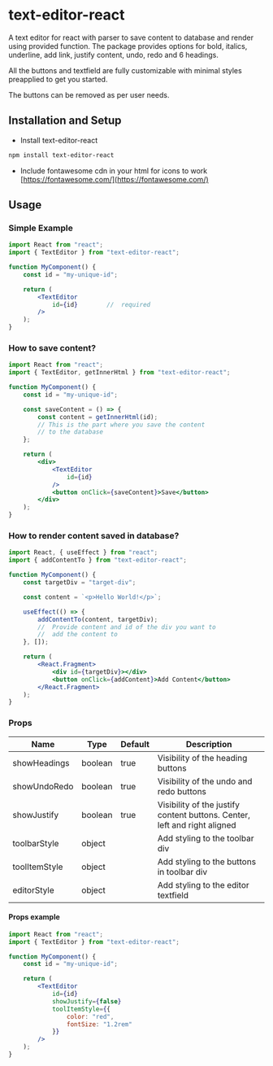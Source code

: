 # text-editor-react

A text editor for react with parser to save content to database and render using provided function. The package provides options for bold, italics, underline, add link, justify content, undo, redo and 6 headings. 

All the buttons and textfield are fully customizable with minimal styles preapplied to get you started.

The buttons can be removed as per user needs.

## Installation and Setup

* Install text-editor-react
```bash
npm install text-editor-react
```

* Include fontawesome cdn in your html for icons to work
[https://fontawesome.com/](https://fontawesome.com/)

## Usage

### Simple Example
```jsx
import React from "react";
import { TextEditor } from "text-editor-react";

function MyComponent() {
    const id = "my-unique-id";

    return (
        <TextEditor
            id={id}        //  required
        />
    );
}
```

### How to save content?

```jsx
import React from "react";
import { TextEditor, getInnerHtml } from "text-editor-react";

function MyComponent() {
    const id = "my-unique-id";

    const saveContent = () => {
        const content = getInnerHtml(id);
        // This is the part where you save the content
        // to the database
    };

    return (
        <div>
            <TextEditor
                id={id}
            />
            <button onClick={saveContent}>Save</button>
        </div>
    );
}
```

### How to render content saved in database?

```jsx
import React, { useEffect } from "react";
import { addContentTo } from "text-editor-react";

function MyComponent() {
    const targetDiv = "target-div";

    const content = `<p>Hello World!</p>`;

    useEffect(() => {
        addContentTo(content, targetDiv);
        //  Provide content and id of the div you want to
        //  add the content to
    }, []);

    return (
        <React.Fragment>
            <div id={targetDiv}></div>
            <button onClick={addContent}>Add Content</button>
        </React.Fragment>
    );
}
```

### Props

| Name          | Type          | Default       | Description   |
| ------------- | ------------- | ------------- | ------------- |
| showHeadings  | boolean       | true          | Visibility of the heading buttons  |
| showUndoRedo  | boolean       | true          | Visibility of the undo and redo buttons |
| showJustify   | boolean       | true          | Visibility of the justify content buttons. Center, left and right aligned |
| toolbarStyle  | object        |               | Add styling to the toolbar div |
| toolItemStyle | object        |               | Add styling to the buttons in toolbar div |
| editorStyle   | object        |               | Add styling to the editor textfield |

#### Props example

```jsx
import React from "react";
import { TextEditor } from "text-editor-react";

function MyComponent() {
    const id = "my-unique-id";

    return (
        <TextEditor
            id={id}
            showJustify={false} 
            toolItemStyle={{
                color: "red",
                fontSize: "1.2rem"
            }}
        />
    );
}
```